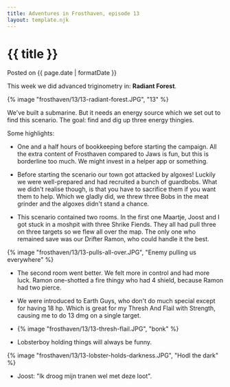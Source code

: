 ```yaml
---
title: Adventures in Frosthaven, episode 13
layout: template.njk
---
```


<div class="post-header">
    <h1 class="post-title">{{ title }}</h1>
    <p class="post-metadata">Posted on {{ page.date | formatDate }}</p>
</div>

This week we did advanced triginometry in: **Radiant Forest**.

{% image "frosthaven/13/13-radiant-forest.JPG", "13" %}

We've built a submarine. But it needs an energy source which we set out to find this scenario. The goal: find and dig up three energy thingies.

Some highlights:

- One and a half hours of bookkeeping before starting the campaign. All the extra content of Frosthaven compared to Jaws is fun, but this is borderline too much. We might invest in a helper app or something.

- Before starting the scenario our town got attacked by algoxes! Luckily we were well-prepared and had recruited a bunch of guardbobs. What we didn't realise though, is that you have to sacrifice them if you want them to help. Which we gladly did, we threw three Bobs in the meat grinder and the algoxes didn't stand a chance.

- This scenario contained two rooms. In the first one Maartje, Joost and I got stuck in a moshpit with three Shrike Fiends. They all had pull three on three targets so we flew all over the map. The only one who remained save was our Drifter Ramon, who could handle it the best.

{% image "frosthaven/13/13-pulls-all-over.JPG", "Enemy pulling us everywhere" %}

- The second room went better. We felt more in control and had more luck. Ramon one-shotted a fire thingy who had 4 shield, because Ramon had two pierce.

- We were introduced to Earth Guys, who don't do much special except for having 18 hp. Which is great for my Thresh And Flail with Strength, causing me to do 13 dmg on a single target.

- {% image "frosthaven/13/13-thresh-flail.JPG", "bonk" %}

- Lobsterboy holding things will always be funny.

{% image "frosthaven/13/13-lobster-holds-darkness.JPG", "Hodl the dark" %}

- Joost: "Ik droog mijn tranen wel met deze loot".
